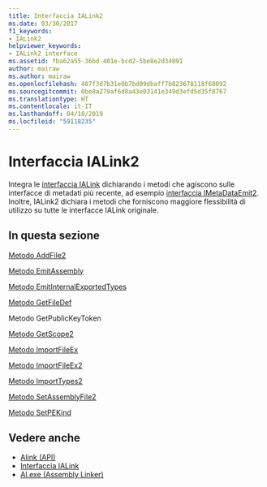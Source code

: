 ```yaml
---
title: Interfaccia IALink2
ms.date: 03/30/2017
f1_keywords:
- IALink2
helpviewer_keywords:
- IALink2 interface
ms.assetid: fba62a55-36bd-401e-bcd2-5be8e2d34891
author: mairaw
ms.author: mairaw
ms.openlocfilehash: 487f3d7b31e0b7bd09dbaff7b823678118f68092
ms.sourcegitcommit: 0be8a279af6d8a43e03141e349d3efd5d35f8767
ms.translationtype: HT
ms.contentlocale: it-IT
ms.lasthandoff: 04/18/2019
ms.locfileid: "59118235"
---
```

# <a name="ialink2-interface"></a>Interfaccia IALink2
Integra le [interfaccia IALink](../../../../docs/framework/unmanaged-api/alink/ialink-interface.md) dichiarando i metodi che agiscono sulle interfacce di metadati più recente, ad esempio [interfaccia IMetaDataEmit2](../../../../docs/framework/unmanaged-api/metadata/imetadataemit2-interface.md). Inoltre, IALink2 dichiara i metodi che forniscono maggiore flessibilità di utilizzo su tutte le interfacce IALink originale.  
  
## <a name="in-this-section"></a>In questa sezione  
 [Metodo AddFile2](../../../../docs/framework/unmanaged-api/alink/addfile2-method.md)  
  
 [Metodo EmitAssembly](../../../../docs/framework/unmanaged-api/alink/emitassembly-method.md)  
  
 [Metodo EmitInternalExportedTypes](../../../../docs/framework/unmanaged-api/alink/emitinternalexportedtypes-method.md)  
  
 [Metodo GetFileDef](../../../../docs/framework/unmanaged-api/alink/getfiledef-method.md)  
  
 Metodo GetPublicKeyToken  
  
 [Metodo GetScope2](../../../../docs/framework/unmanaged-api/alink/getscope2-method.md)  
  
 [Metodo ImportFileEx](../../../../docs/framework/unmanaged-api/alink/importfileex-method.md)  
  
 [Metodo ImportFileEx2](../../../../docs/framework/unmanaged-api/alink/importfileex2-method.md)  
  
 [Metodo ImportTypes2](../../../../docs/framework/unmanaged-api/alink/importtypes2-method.md)  
  
 [Metodo SetAssemblyFile2](../../../../docs/framework/unmanaged-api/alink/setassemblyfile2-method.md)  
  
 [Metodo SetPEKind](../../../../docs/framework/unmanaged-api/alink/setpekind-method.md)  
  
## <a name="see-also"></a>Vedere anche

- [Alink (API)](../../../../docs/framework/unmanaged-api/alink/index.md)
- [Interfaccia IALink](../../../../docs/framework/unmanaged-api/alink/ialink-interface.md)
- [Al.exe (Assembly Linker)](../../../../docs/framework/tools/al-exe-assembly-linker.md)
